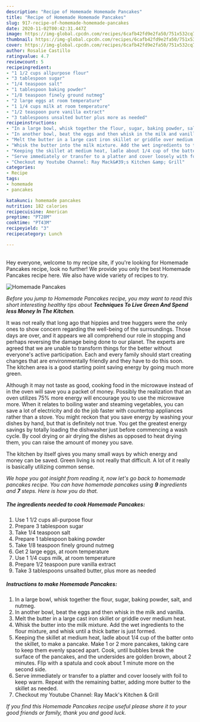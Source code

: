 ```yaml
---
description: "Recipe of Homemade Homemade Pancakes"
title: "Recipe of Homemade Homemade Pancakes"
slug: 917-recipe-of-homemade-homemade-pancakes
date: 2020-11-02T00:42:31.447Z
image: https://img-global.cpcdn.com/recipes/6cafb42fd9e2fa50/751x532cq70/homemade-pancakes-recipe-main-photo.jpg
thumbnail: https://img-global.cpcdn.com/recipes/6cafb42fd9e2fa50/751x532cq70/homemade-pancakes-recipe-main-photo.jpg
cover: https://img-global.cpcdn.com/recipes/6cafb42fd9e2fa50/751x532cq70/homemade-pancakes-recipe-main-photo.jpg
author: Rosalie Castillo
ratingvalue: 4.7
reviewcount: 5
recipeingredient:
- "1 1/2 cups allpurpose flour"
- "3 tablespoon sugar"
- "1/4 teaspoon salt"
- "1 tablespoon baking powder"
- "1/8 teaspoon finely ground nutmeg"
- "2 large eggs at room temperature"
- "1 1/4 cups milk at room temperature"
- "1/2 teaspoon pure vanilla extract"
- "3 tablespoons unsalted butter plus more as needed"
recipeinstructions:
- "In a large bowl, whisk together the flour, sugar, baking powder, salt, and nutmeg."
- "In another bowl, beat the eggs and then whisk in the milk and vanilla."
- "Melt the butter in a large cast iron skillet or griddle over medium heat."
- "Whisk the butter into the milk mixture. Add the wet ingredients to the flour mixture, and whisk until a thick batter is just formed."
- "Keeping the skillet at medium heat, ladle about 1/4 cup of the batter onto the skillet, to make a pancake. Make 1 or 2 more pancakes, taking care to keep them evenly spaced apart. Cook, until bubbles break the surface of the pancakes, and the undersides are golden brown, about 2 minutes. Flip with a spatula and cook about 1 minute more on the second side."
- "Serve immediately or transfer to a platter and cover loosely with foil to keep warm. Repeat with the remaining batter, adding more butter to the skillet as needed."
- "Checkout my Youtube Channel: Ray Mack&#39;s Kitchen &amp; Grill"
categories:
- Recipe
tags:
- homemade
- pancakes

katakunci: homemade pancakes 
nutrition: 182 calories
recipecuisine: American
preptime: "PT28M"
cooktime: "PT43M"
recipeyield: "3"
recipecategory: Lunch

---
```

<br>
Hey everyone, welcome to my recipe site, if you're looking for Homemade Pancakes recipe, look no further! We provide you only the best Homemade Pancakes recipe here. We also have wide variety of recipes to try.
<br>


![Homemade Pancakes](https://img-global.cpcdn.com/recipes/6cafb42fd9e2fa50/751x532cq70/homemade-pancakes-recipe-main-photo.jpg)

<i>Before you jump to Homemade Pancakes recipe, you may want to read this short interesting healthy tips about 
<strong>Techniques To Live Green And Spend less Money In The Kitchen</strong>.</i>
</br>

It was not really that long ago that hippies and tree huggers were the only ones to show concern regarding the well-being of the surroundings. Those days are over, and it appears we all comprehend our role in stopping and perhaps reversing the damage being done to our planet. The experts are agreed that we are unable to transform things for the better without everyone's active participation. Each and every family should start creating changes that are environmentally friendly and they have to do this soon. The kitchen area is a good starting point saving energy by going much more green.

Although it may not taste as good, cooking food in the microwave instead of in the oven will save you a packet of money. Possibly the realization that an oven utilizes 75% more energy will encourage you to use the microwave more. When it relates to boiling water and steaming vegetables, you can save a lot of electricity and do the job faster with countertop appliances rather than a stove. You might reckon that you save energy by washing your dishes by hand, but that is definitely not true. You get the greatest energy savings by totally loading the dishwasher just before commencing a wash cycle. By cool drying or air drying the dishes as opposed to heat drying them, you can raise the amount of money you save.

The kitchen by itself gives you many small ways by which energy and money can be saved. Green living is not really that difficult. A lot of it really is basically utilizing common sense.


<i>We hope you got insight from reading it, now let's go back to homemade pancakes recipe. You can have homemade pancakes using <strong>9</strong> ingredients and <strong>7</strong> steps. Here is how you do that.
</i>

##### The ingredients needed to cook Homemade Pancakes:

1. Use 1 1/2 cups all-purpose flour
1. Prepare 3 tablespoon sugar
1. Take 1/4 teaspoon salt
1. Prepare 1 tablespoon baking powder
1. Take 1/8 teaspoon finely ground nutmeg
1. Get 2 large eggs, at room temperature
1. Use 1 1/4 cups milk, at room temperature
1. Prepare 1/2 teaspoon pure vanilla extract
1. Take 3 tablespoons unsalted butter, plus more as needed


##### Instructions to make Homemade Pancakes:

1. In a large bowl, whisk together the flour, sugar, baking powder, salt, and nutmeg.
1. In another bowl, beat the eggs and then whisk in the milk and vanilla.
1. Melt the butter in a large cast iron skillet or griddle over medium heat.
1. Whisk the butter into the milk mixture. Add the wet ingredients to the flour mixture, and whisk until a thick batter is just formed.
1. Keeping the skillet at medium heat, ladle about 1/4 cup of the batter onto the skillet, to make a pancake. Make 1 or 2 more pancakes, taking care to keep them evenly spaced apart. Cook, until bubbles break the surface of the pancakes, and the undersides are golden brown, about 2 minutes. Flip with a spatula and cook about 1 minute more on the second side.
1. Serve immediately or transfer to a platter and cover loosely with foil to keep warm. Repeat with the remaining batter, adding more butter to the skillet as needed.
1. Checkout my Youtube Channel: Ray Mack&#39;s Kitchen &amp; Grill


<i>If you find this Homemade Pancakes recipe useful please share it to your good friends or family, thank you and good luck.</i>
